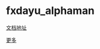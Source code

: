 # fxdayu_alphaman

[文档地址](http://fxdayu-alphaman-document.readthedocs.io/zh_CN/latest/)

[更多](http://www.fxdayu.com/tutorials.html)
